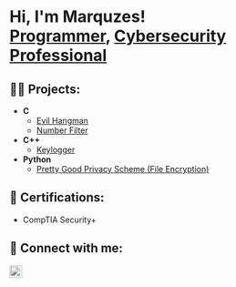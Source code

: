 <h1>Hi, I'm Marquzes! <br/><a href="https://github.com/markfordjr">Programmer</a>, <a href="https://www.linkedin.com/in/marquzesfordjr/">Cybersecurity Professional</a></h1>

<h2>👨‍💻 Projects:</h2>

- <b>C</b>
  - [Evil Hangman](https://github.com/markfordjr/HANGMAN)
  - [Number Filter](https://github.com/markfordjr/Number-Filter)
- <b>C++</b>
  - [Keylogger](https://github.com/joshmadakor1/Key-Logger-With-Email)
- <b>Python</b>
  - [Pretty Good Privacy Scheme (File Encryption)](https://github.com/joshmadakor1/Key-Logger-With-Email)

<h2>📄 Certifications:</h2>

- CompTIA Security+

<h2> 🤳 Connect with me:</h2>

[<img align="left" alt="Marquzes Ford | LinkedIn" width="22px" src="https://cdn.jsdelivr.net/npm/simple-icons@v3/icons/linkedin.svg" />][linkedin]

[linkedin]: https://www.linkedin.com/in/marquzesfordjr/
